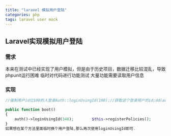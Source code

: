 ```yaml
---
title: "laravel 模拟用户登陆"
categories: php
tags: laravel user mock
---
```


## Laravel实现模拟用户登陆

### 需求
本来在测试中已经实现了用户模拟，但是由于历史项目，数据迁移比较混乱，导致phpunit运行困难
临时对代码进行功能测试
大量功能需要读取用户信息
### 实现
```php
//强制用户id位100的人登录Auth::loginUsingId(100);//获取这个登录用户的id;dd(auth()->user()->id);

public function boot()
{
    auth()->loginUsingId(348);        $this->registerPolicies();
}
如果想在某个方法里面临时换个用户登陆,那么再次使用loginUsingId即可.
```

